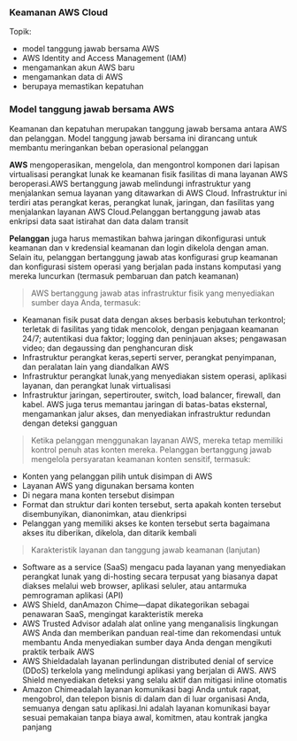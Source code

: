### Keamanan AWS Cloud
  Topik:
  - model tanggung jawab bersama AWS
  - AWS Identity and Access Management (IAM)
  - mengamankan akun AWS baru
  - mengamankan data di AWS
  - berupaya memastikan kepatuhan
    
### Model tanggung jawab bersama AWS
   Keamanan dan kepatuhan merupakan tanggung jawab bersama antara AWS dan pelanggan. Model 
   tanggung jawab bersama ini dirancang untuk membantu meringankan beban operasional 
   pelanggan

   **AWS** mengoperasikan, mengelola, dan mengontrol komponen dari lapisan virtualisasi 
   perangkat lunak ke keamanan fisik fasilitas di mana layanan AWS beroperasi.AWS 
   bertanggung jawab melindungi infrastruktur yang menjalankan semua layanan yang 
   ditawarkan di AWS Cloud. Infrastruktur ini terdiri atas perangkat keras, perangkat 
   lunak, jaringan, dan fasilitas yang menjalankan layanan AWS Cloud.Pelanggan bertanggung 
   jawab atas enkripsi data saat istirahat dan data dalam transit
   
   **Pelanggan** juga harus memastikan bahwa jaringan dikonfigurasi untuk keamanan dan v 
   kredensial keamanan dan login dikelola dengan aman. Selain itu, pelanggan bertanggung 
   jawab atas konfigurasi grup keamanan dan konfigurasi sistem operasi yang berjalan pada 
   instans komputasi yang mereka luncurkan (termasuk pembaruan dan patch keamanan)

> AWS bertanggung jawab atas infrastruktur fisik yang menyediakan sumber daya Anda, 
  termasuk:
  - Keamanan fisik pusat data dengan akses berbasis kebutuhan terkontrol; terletak di 
    fasilitas yang tidak mencolok, dengan penjagaan keamanan 24/7; autentikasi dua faktor; 
    logging dan peninjauan akses; pengawasan video; dan degaussing dan penghancuran disk
  - Infrastruktur perangkat keras,seperti server, perangkat penyimpanan, dan peralatan 
    lain yang diandalkan AWS
  - Infrastruktur perangkat lunak,yang menyediakan sistem operasi, aplikasi layanan, dan 
    perangkat lunak virtualisasi
  - Infrastruktur jaringan, sepertirouter, switch, load balancer, firewall, dan kabel. AWS 
    juga terus memantau jaringan di batas-batas eksternal, mengamankan jalur akses, dan 
    menyediakan infrastruktur redundan dengan deteksi gangguan

> Ketika pelanggan menggunakan layanan AWS, mereka tetap memiliki kontrol penuh atas 
  konten mereka. Pelanggan bertanggung jawab mengelola persyaratan keamanan konten 
  sensitif, termasuk:
  - Konten yang pelanggan pilih untuk disimpan di AWS
  - Layanan AWS yang digunakan bersama konten
  - Di negara mana konten tersebut disimpan
  - Format dan struktur dari konten tersebut, serta apakah konten tersebut disembunyikan, 
    dianonimkan, atau dienkripsi
  - Pelanggan yang memiliki akses ke konten tersebut serta bagaimana akses itu diberikan, 
    dikelola, dan ditarik kembali

> Karakteristik layanan dan tanggung jawab keamanan (lanjutan)
  - Software as a service (SaaS) mengacu pada layanan yang menyediakan perangkat lunak 
    yang di-hosting secara terpusat yang biasanya dapat diakses melalui web browser, 
    aplikasi seluler, atau antarmuka pemrograman aplikasi (API)
  - AWS Shield, danAmazon Chime—dapat dikategorikan sebagai penawaran SaaS, mengingat 
    karakteristik mereka
  - AWS Trusted Advisor adalah alat online yang menganalisis lingkungan AWS Anda dan 
    memberikan panduan real-time dan rekomendasi untuk membantu Anda menyediakan sumber 
    daya Anda dengan mengikuti praktik terbaik AWS
  - AWS Shieldadalah layanan perlindungan distributed denial of service (DDoS) terkelola 
    yang melindungi aplikasi yang berjalan di AWS. AWS Shield menyediakan deteksi yang 
    selalu aktif dan mitigasi inline otomatis
  - Amazon Chimeadalah layanan komunikasi bagi Anda untuk rapat, mengobrol, dan telepon 
    bisnis di dalam dan di luar organisasi Anda, semuanya dengan satu aplikasi.Ini adalah 
    layanan komunikasi bayar sesuai pemakaian tanpa biaya awal, komitmen, atau kontrak 
    jangka panjang
